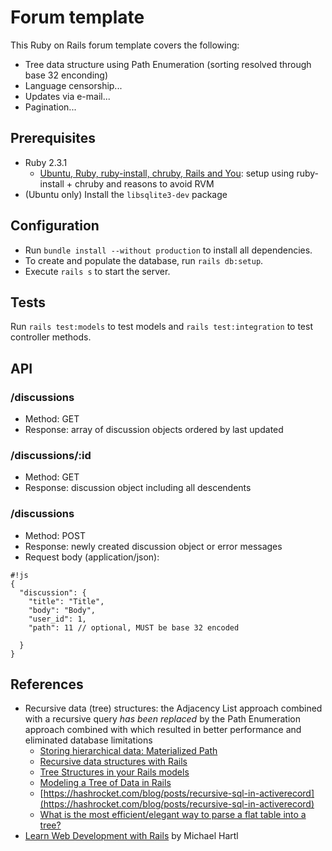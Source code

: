 # Forum template

This Ruby on Rails forum template covers the following:

* Tree data structure using Path Enumeration (sorting resolved through base 32 enconding)
* Language censorship...
* Updates via e-mail...
* Pagination...

## Prerequisites

* Ruby 2.3.1
    * [Ubuntu, Ruby, ruby-install, chruby, Rails and You](http://ryanbigg.com/2014/10/ubuntu-ruby-ruby-install-chruby-and-you/): setup using ruby-install + chruby and reasons to avoid RVM
* (Ubuntu only) Install the `libsqlite3-dev` package

## Configuration

* Run `bundle install --without production` to install all dependencies.
* To create and populate the database, run `rails db:setup`.
* Execute `rails s` to start the server.

## Tests

Run `rails test:models` to test models and `rails test:integration` to test controller methods.

## API

### /discussions

* Method: GET
* Response: array of discussion objects ordered by last updated

### /discussions/:id

* Method: GET
* Response: discussion object including all descendents

### /discussions

* Method: POST
* Response: newly created discussion object or error messages
* Request body (application/json):
```
#!js
{
  "discussion": {
    "title": "Title",
    "body": "Body",
    "user_id": 1,
    "path": 11 // optional, MUST be base 32 encoded

  }
}
```

## References

* Recursive data (tree) structures: the Adjacency List approach combined with a recursive query *has been replaced* by the Path Enumeration approach combined with which resulted in better performance and eliminated database limitations
    * [Storing hierarchical data: Materialized Path](https://bojanz.wordpress.com/2014/04/25/storing-hierarchical-data-materialized-path/)
    * [Recursive data structures with Rails](http://www.gmarik.info/blog/2012/recursive-data-structures-with-rails/)
    * [Tree Structures in your Rails models](https://www.leighhalliday.com/tree-structures-in-your-rails-models)
    * [Modeling a Tree of Data in Rails](https://chaione.com/blog/modeling-a-tree-of-data-in-rails/)
    * [https://hashrocket.com/blog/posts/recursive-sql-in-activerecord](https://hashrocket.com/blog/posts/recursive-sql-in-activerecord)
    * [What is the most efficient/elegant way to parse a flat table into a tree?](http://stackoverflow.com/questions/192220/what-is-the-most-efficient-elegant-way-to-parse-a-flat-table-into-a-tree/192462#192462)
* [Learn Web Development with Rails](https://www.railstutorial.org/book/) by Michael Hartl

